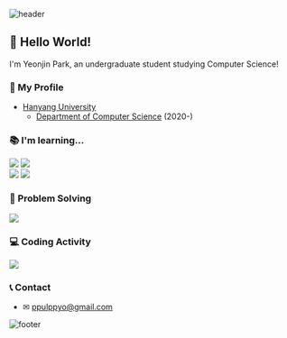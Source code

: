 ![header](https://capsule-render.vercel.app/api?section=footer&type=rect&color=0:5fc3e4,100:e55d87&height=30)
<h2>👋 Hello World!</h2>

I'm Yeonjin Park, an undergraduate student studying Computer Science!
<br/>

### 📍 My Profile

<ul>
  <li><a href="https://hanyang.ac.kr/">Hanyang University</a> 
    <ul>
      <li> <a href="https://cs.hanyang.ac.kr/">Department of Computer Science</a> (2020-) </li>
    </ul>
  </li>
</ul>

### 📚 I'm learning...

<p>
<img src="https://img.shields.io/badge/C-A8b9CC?style=for-the-badge&logo=C&logoColor=black">
<img src="https://img.shields.io/badge/c++-00599C?style=for-the-badge&logo=c%2B%2B&logoColor=white">
<br>
<img src="https://img.shields.io/badge/SQLite-003B57?style=for-the-badge&logo=SQLite&logoColor=white">
<img src="https://img.shields.io/badge/MySQL-4479A1?style=for-the-badge&logo=MySQL&logoColor=white">
<br>
</p>

### 🔑 Problem Solving

<p>
<a href="https://solved.ac/profile/yjinpark/">
<img src="http://mazassumnida.wtf/api/v2/generate_badge?boj=yjinpark"></a>
</p>

<!--
[![Solved.ac Profile](http://mazassumnida.wtf/api/v2/generate_badge?boj=yjinpark)](https://solved.ac/yjinpark/) -->

### 💻 Coding Activity

<p>
<a href="https://github.com/yjinpark1221/github-readme-stats">
<img src="https://github-readme-stats.vercel.app/api?username=yjinpark1221&theme=dark&hide_border=false" text-align="center"/></div></a>
</p>

<!--
[![GitHub stats](https://github-readme-stats.vercel.app/api?username=yjinpark&theme=blueberry&hide_border=true)](https://github.com/yjinpark/github-readme-stats) -->

### 📞 Contact

- ✉ ppulppyo@gmail.com

![footer](https://capsule-render.vercel.app/api?section=footer&type=rect&color=0:5fc3e4,100:e55d87&height=30)
<!--
![Python](https://img.shields.io/badge/Python-3776AB.svg?&style=for-the-badge&logo=Python&logoColor=FFCE42)

**jiiyear/jiiyear** is a ✨ _special_ ✨ repository because its `README.md` (this file) appears on your GitHub profile.

Here are some ideas to get you started:

- 🔭 I’m currently working on ...
- 🌱 I’m currently learning ...
- 👯 I’m looking to collaborate on ...
- 🤔 I’m looking for help with ...
- 💬 Ask me about ...
- 📫 How to reach me: ...
- 😄 Pronouns: ...
- ⚡ Fun fact: ...
-->
